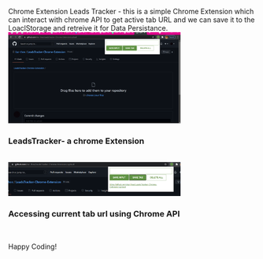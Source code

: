Chrome Extension
Leads Tracker - this is a simple Chrome Extension which can interact with chrome API to get active tab URL and we can save it to the LoaclStorage and retreive it for Data Persistance.
<br/>
<img src="https://github.com/kar-thee/LeadsTracker-Chrome-Extension/blob/master/screenshots/leadsTracker.png" alt="extension" width="350px" title="LeadsTracker- a chrome Extension">
<h3>LeadsTracker- a chrome Extension</h3>
<br/>
<img src="https://github.com/kar-thee/LeadsTracker-Chrome-Extension/blob/master/screenshots/Demo.png" alt="demo4extension" width="350px" title="accessing current tab url using Chrome API">
<h3>Accessing current tab url using Chrome API</h3>
<br/>

Happy Coding!
